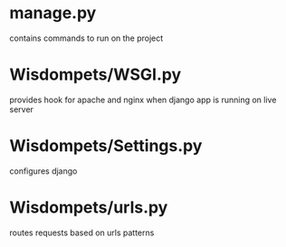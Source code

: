 # manage.py

contains commands to run on the project

# Wisdompets/WSGI.py 

provides hook for apache and nginx when django app is running on
live server

# Wisdompets/Settings.py 

configures django


# Wisdompets/urls.py

routes requests based on urls patterns
